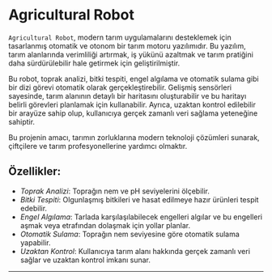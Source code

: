 # Agricultural Robot

`Agricultural Robot`, modern tarım uygulamalarını desteklemek için tasarlanmış otomatik ve otonom bir tarım motoru yazılımıdır. Bu yazılım, tarım alanlarında verimliliği artırmak, iş yükünü azaltmak ve tarım pratiğini daha sürdürülebilir hale getirmek için geliştirilmiştir.

Bu robot, toprak analizi, bitki tespiti, engel algılama ve otomatik sulama gibi bir dizi görevi otomatik olarak gerçekleştirebilir. Gelişmiş sensörleri sayesinde, tarım alanının detaylı bir haritasını oluşturabilir ve bu haritayı belirli görevleri planlamak için kullanabilir. Ayrıca, uzaktan kontrol edilebilir bir arayüze sahip olup, kullanıcıya gerçek zamanlı veri sağlama yeteneğine sahiptir.

Bu projenin amacı, tarımın zorluklarına modern teknoloji çözümleri sunarak, çiftçilere ve tarım profesyonellerine yardımcı olmaktır.

## Özellikler:

- *Toprak Analizi*: Toprağın nem ve pH seviyelerini ölçebilir.
- *Bitki Tespiti*: Olgunlaşmış bitkileri ve hasat edilmeye hazır ürünleri tespit edebilir.
- *Engel Algılama*: Tarlada karşılaşılabilecek engelleri algılar ve bu engelleri aşmak veya etrafından dolaşmak için yollar planlar.
- *Otomatik Sulama*: Toprağın nem seviyesine göre otomatik sulama yapabilir.
- *Uzaktan Kontrol*: Kullanıcıya tarım alanı hakkında gerçek zamanlı veri sağlar ve uzaktan kontrol imkanı sunar.

---

